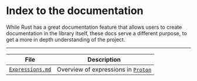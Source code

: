 # Index to the documentation

While Rust has a great documentation feature that allows users to create documentation in the library itself, these docs serve a different purpose, to get a more in depth understanding of the project.

---

| File | Description | 
|:----:|:-----------:|
|[`Expressions.md`](./Expressions.md) | Overview of expressions in [`Proton`](/) | 
